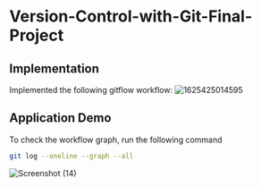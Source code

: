 # Version-Control-with-Git-Final-Project

## Implementation

Implemented the following gitflow workflow:
![1625425014595](https://user-images.githubusercontent.com/47517129/124804051-7ca19a80-df77-11eb-9128-8d2364abee64.png)

## Application Demo

To check the workflow graph, run the following command
```bash
git log --oneline --graph --all
```
![Screenshot (14)](https://user-images.githubusercontent.com/47517129/124804379-db671400-df77-11eb-8495-e4f3224e4c9c.png)
